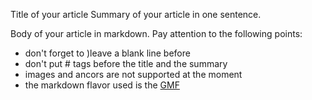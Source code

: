 Title of your article
Summary of your article in one sentence.

Body of your article in markdown.
Pay attention to the following points:
- don't forget to )leave a blank line before
- don't put \# tags before the title and the summary
- images and ancors are not supported at the moment
- the markdown flavor used is the [GMF](https://github.github.com/gfm/)
